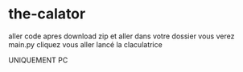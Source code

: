 # the-calator
aller code apres download zip et aller dans votre dossier vous verez main.py cliquez vous aller lancé la claculatrice

UNIQUEMENT PC
